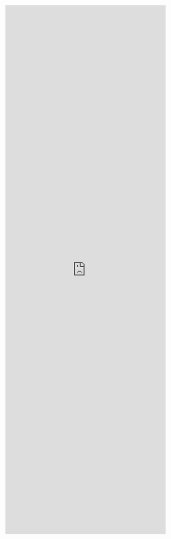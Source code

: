 <iframe src="https://www.cognitoforms.com/f/AQdgBONe5U-oGHmNjJjYeA/2" style="border:0;width:100%;" height="1659"></iframe>
<script src="https://www.cognitoforms.com/f/iframe.js"></script>
